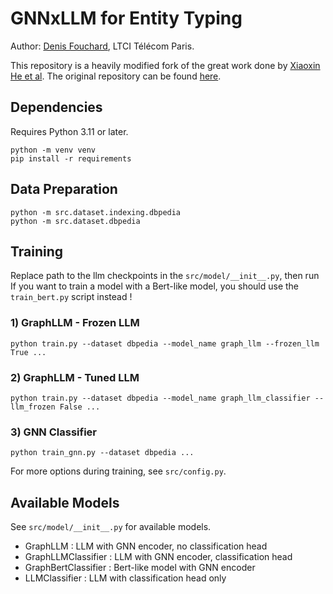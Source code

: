 # GNNxLLM for Entity Typing
Author: [Denis Fouchard](mailto:denis.fouchard@telecom-paris.fr), LTCI Télécom Paris.

This repository is a heavily modified fork of the great work done by [Xiaoxin He et al](https://arxiv.org/abs/2402.07630). The original repository can be found [here](https://github.com/XiaoxinHe/G-Retriever?tab=readme-ov-file).

## Dependencies
Requires Python 3.11 or later.

```
python -m venv venv
pip install -r requirements
```
## Data Preparation
```
python -m src.dataset.indexing.dbpedia
python -m src.dataset.dbpedia
```

## Training
Replace path to the llm checkpoints in the `src/model/__init__.py`, then run
If you want to train a model with a Bert-like model, you should use the `train_bert.py` script instead ! 

### 1) GraphLLM - Frozen LLM
```
python train.py --dataset dbpedia --model_name graph_llm --frozen_llm True ...
```

### 2) GraphLLM - Tuned LLM
```
python train.py --dataset dbpedia --model_name graph_llm_classifier --llm_frozen False ...
```
### 3) GNN Classifier
```
python train_gnn.py --dataset dbpedia ...
```

For more options during training, see `src/config.py`.

## Available Models
See `src/model/__init__.py` for available models.
- GraphLLM : LLM with GNN encoder, no classification head
- GraphLLMClassifier : LLM with GNN encoder, classification head
- GraphBertClassifier : Bert-like model with GNN encoder
- LLMClassifier : LLM with classification head only

